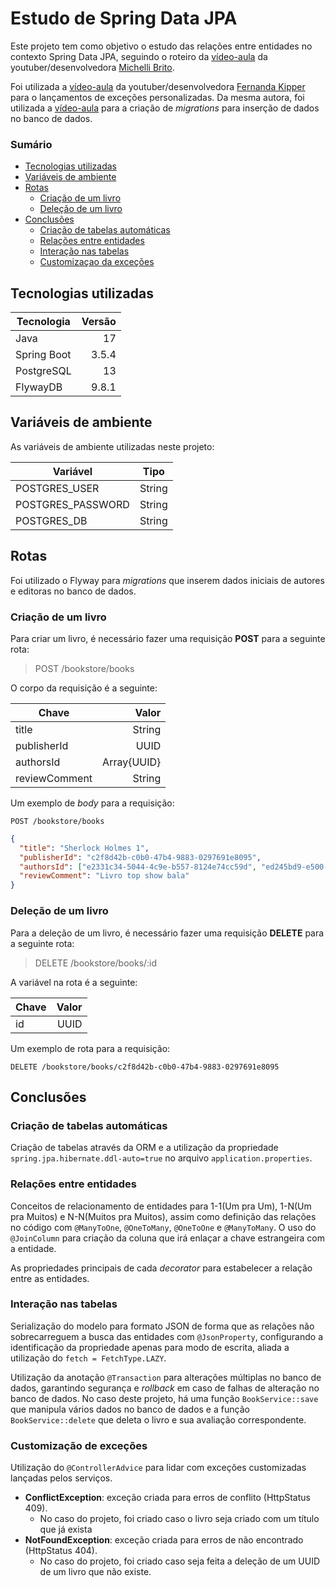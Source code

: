 # Estudo de Spring Data JPA

Este projeto tem como objetivo o estudo das relações entre entidades no contexto Spring Data JPA, seguindo o roteiro da [vídeo-aula](https://www.youtube.com/watch?v=Ca30sv9EbLo) da youtuber/desenvolvedora [Michelli Brito](https://www.youtube.com/@MichelliBrito). 

Foi utilizada a [vídeo-aula](https://www.youtube.com/watch?v=GmbK-O3v3Gg) da youtuber/desenvolvedora [Fernanda Kipper](https://www.youtube.com/@kipperdev) para o lançamentos de exceções personalizadas. Da mesma autora, foi utilizada a [vídeo-aula](https://www.youtube.com/watch?v=LX5jaieOIAk) para a criação de _migrations_ para inserção de dados no banco de dados.


### Sumário

- [Tecnologias utilizadas](#tecnologias-utilizadas)
- [Variáveis de ambiente](#variáveis-de-ambiente)
- [Rotas](#rotas)
  - [Criação de um livro](#criação-de-um-livro)
  - [Deleção de um livro](#deleção-de-um-livro)
- [Conclusões](#conclusões)
  - [Criação de tabelas automáticas](#criação-de-tabelas-automáticas)
  - [Relações entre entidades](#relações-entre-entidades)
  - [Interação nas tabelas](#interação-nas-tabelas)
  - [Customizaçao da exceções](#customização-de-exceções)

## Tecnologias utilizadas

| Tecnologia  | Versão |
|-------------|-------:|
| Java        |     17 |
| Spring Boot |  3.5.4 |
| PostgreSQL  |     13 |
| FlywayDB    |  9.8.1 |

## Variáveis de ambiente

As variáveis de ambiente utilizadas neste projeto:

| Variável          | Tipo   |
|-------------------|--------|
| POSTGRES_USER     | String |
| POSTGRES_PASSWORD | String |
| POSTGRES_DB       | String |

## Rotas

Foi utilizado o Flyway para _migrations_ que inserem dados iniciais de autores e editoras no banco de dados.

### Criação de um livro

Para criar um livro, é necessário fazer uma requisição **POST** para a seguinte rota:

> POST /bookstore/books

O corpo da requisição é a seguinte:

| Chave         |       Valor |
|---------------|------------:|
| title         |      String |
| publisherId   |        UUID |
| authorsId     | Array{UUID} |
| reviewComment |      String |

Um exemplo de _body_ para a requisição:

````http request
POST /bookstore/books
````

````json
{
  "title": "Sherlock Holmes 1",
  "publisherId": "c2f8d42b-c0b0-47b4-9883-0297691e8095",
  "authorsId": ["e2331c34-5044-4c9e-b557-8124e74cc59d", "ed245bd9-e500-46b0-acd4-b387339a556a"],
  "reviewComment": "Livro top show bala"
}
````

### Deleção de um livro

Para a deleção de um livro, é necessário fazer uma requisição **DELETE** para a seguinte rota:

> DELETE /bookstore/books/:id

A variável na rota é a seguinte:

| Chave        |       Valor |
|--------------|------------:|
| id           |        UUID |

Um exemplo de rota para a requisição:
````http request
DELETE /bookstore/books/c2f8d42b-c0b0-47b4-9883-0297691e8095
````

## Conclusões

### Criação de tabelas automáticas

Criação de tabelas através da ORM e a utilização da propriedade `spring.jpa.hibernate.ddl-auto=true` no arquivo `application.properties`.

### Relações entre entidades

Conceitos de relacionamento de entidades para 1-1(Um pra Um), 1-N(Um pra Muitos) e N-N(Muitos pra Muitos), assim como definição das relações no código com `@ManyToOne`, `@OneToMany`, `@OneToOne` e `@ManyToMany`. O uso do `@JoinColumn` para criação da coluna que irá enlaçar a chave estrangeira com a entidade.

As propriedades principais de cada _decorator_ para estabelecer a relação entre as entidades.

### Interação nas tabelas

Serialização do modelo para formato JSON de forma que as relações não sobrecarreguem a busca das entidades com `@JsonProperty`, configurando a identificação da propriedade apenas para modo de escrita, aliada a utilização do `fetch = FetchType.LAZY`.

Utilização da anotação `@Transaction` para alterações múltiplas no banco de dados, garantindo segurança e _rollback_ em caso de falhas de alteração no banco de dados. No caso deste projeto, há uma função `BookService::save` que manipula vários dados no banco de dados e a função `BookService::delete` que deleta o livro e sua avaliação correspondente.

### Customização de exceções

Utilização do `@ControllerAdvice` para lidar com exceções customizadas lançadas pelos serviços. 

- **ConflictException**: exceção criada para erros de conflito (HttpStatus 409).
  - No caso do projeto, foi criado caso o livro seja criado com um título que já exista
- **NotFoundException**: exceção criada para erros de não encontrado (HttpStatus 404).
  - No caso do projeto, foi criado caso seja feita a deleção de um UUID de um livro que não existe.